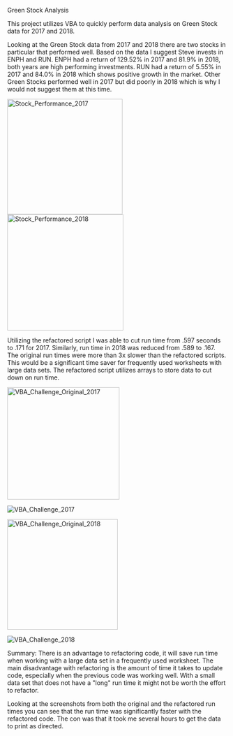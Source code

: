 Green Stock Analysis

This project utilizes VBA to quickly perform data analysis on Green Stock data for 2017 and 2018. 


Looking at the Green Stock data from 2017 and 2018 there are two stocks in particular that performed well. Based on the data I suggest Steve invests in ENPH and RUN. ENPH had a return of 129.52% in 2017 and 81.9% in 2018, both years are high performing investments. RUN had a return of 5.55% in 2017 and 84.0% in 2018 which shows positive growth in the market. Other Green Stocks performed well in 2017 but did poorly in 2018 which is why I would not suggest them at this time. 

<img width="264" alt="Stock_Performance_2017" src="https://user-images.githubusercontent.com/110272205/191615564-913352c5-f300-46f2-87a2-50c8d08dcfad.png">

<img width="266" alt="Stock_Performance_2018" src="https://user-images.githubusercontent.com/110272205/191615573-d22bdb89-a0b8-418b-9ca4-bf88cc0b0a64.png">

Utilizing the refactored script I was able to cut run time from .597 seconds to .171 for 2017. Similarly, run time in 2018 was reduced from .589 to .167. The original run times were more than 3x slower than the refactored scripts. This would be a significant time saver for frequently used worksheets with large data sets. The refactored script utilizes arrays to store data to cut down on run time. 

<img width="257" alt="VBA_Challenge_Original_2017" src="https://user-images.githubusercontent.com/110272205/191616992-6a48d791-44df-4eb3-8f58-0523e79a7736.png">

![VBA_Challenge_2017](https://user-images.githubusercontent.com/110272205/191617000-78fd5d6d-4349-4371-b0ac-90f1d5c8021b.png)

<img width="253" alt="VBA_Challenge_Original_2018" src="https://user-images.githubusercontent.com/110272205/191617007-680a922a-1851-4251-88d1-91a8f39b6925.png">

![VBA_Challenge_2018](https://user-images.githubusercontent.com/110272205/191617029-2fae3dd8-76c7-492a-8134-d413d33cf26c.png)


Summary: There is an advantage to refactoring code, it will save run time when working with a large data set in a frequently used worksheet. The main disadvantage with refactoring is the amount of time it takes to update code, especially when the previous code was working well. With a small data set that does not have a "long" run time it might not be worth the effort to refactor. 

Looking at the screenshots from both the original and the refactored run times you can see that the run time was significantly faster with the refactored code. The con was that it took me several hours to get the data to print as directed. 
